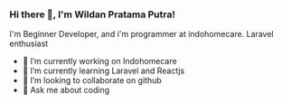 ### Hi there 👋, I'm Wildan Pratama Putra!

I'm Beginner Developer, and i'm programmer at indohomecare.
Laravel enthusiast

<!-- **wildanptra/wildanptra** is a ✨ _special_ ✨ repository because its `README.md` (this file) appears on your GitHub profile.

Here are some ideas to get you started: -->

- 🔭 I’m currently working on Indohomecare
- 🌱 I’m currently learning Laravel and Reactjs
- 👯 I’m looking to collaborate on github
- 💬 Ask me about coding
